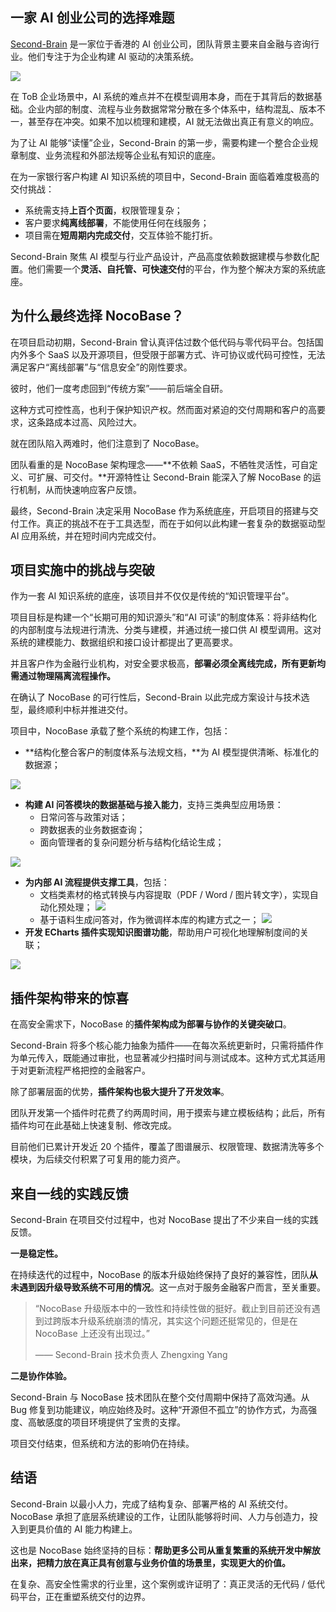 ## 一家 AI 创业公司的选择难题

[Second-Brain](http://www.dbl-brain.com/) 是一家位于香港的 AI 创业公司，团队背景主要来自金融与咨询行业。他们专注于为企业构建 AI 驱动的决策系统。

![](https://nocobase.feishu.cn/space/api/box/stream/download/asynccode/?code=ZmJmOTZiODAzY2EzZWYxNjgwNWFhOWY5NWFmYTBlZTZfUVphTWFWYkhVanBZeGszeWs4c3ZpQWxsaDFublJ6ck5fVG9rZW46SXVIVWJwZ000b1BnOUN4ZzVVRmNKMVFqbnVlXzE3NDc4MDYyNTE6MTc0NzgwOTg1MV9WNA)

在 ToB 企业场景中，AI 系统的难点并不在模型调用本身，而在于其背后的数据基础。企业内部的制度、流程与业务数据常常分散在多个体系中，结构混乱、版本不一，甚至存在冲突。如果不加以梳理和建模，AI 就无法做出真正有意义的响应。

为了让 AI 能够“读懂”企业，Second-Brain 的第一步，需要构建一个整合企业规章制度、业务流程和外部法规等企业私有知识的底座。

在为一家银行客户构建 AI 知识系统的项目中，Second-Brain 面临着难度极高的交付挑战：

* 系统需支持**上百个页面**，权限管理复杂；
* 客户要求**纯离线部署**，不能使用任何在线服务；
* 项目需在**短周期内完成交付**，交互体验不能打折。

Second-Brain 聚焦 AI 模型与行业产品设计，产品高度依赖数据建模与参数化配置。他们需要一个**灵活、自托管、可快速交付**的平台，作为整个解决方案的系统底座。

## 为什么最终选择 NocoBase？

在项目启动初期，Second-Brain 曾认真评估过数个低代码与零代码平台。包括国内外多个 SaaS 以及开源项目，但受限于部署方式、许可协议或代码可控性，无法满足客户“离线部署”与“信息安全”的刚性要求。

彼时，他们一度考虑回到“传统方案”——前后端全自研。

这种方式可控性高，也利于保护知识产权。然而面对紧迫的交付周期和客户的高要求，这条路成本过高、风险过大。

就在团队陷入两难时，他们注意到了 NocoBase。

团队看重的是 NocoBase 架构理念——**不依赖 SaaS，不牺牲灵活性，可自定义、可扩展、可交付。**开源特性让 Second-Brain 能深入了解 NocoBase 的运行机制，从而快速响应客户反馈。

最终，Second-Brain 决定采用 NocoBase 作为系统底座，开启项目的搭建与交付工作。真正的挑战不在于工具选型，而在于如何以此构建一套复杂的数据驱动型 AI 应用系统，并在短时间内完成交付。

## 项目实施中的挑战与突破

作为一套 AI 知识系统的底座，该项目并不仅仅是传统的“知识管理平台”。

项目目标是构建一个“长期可用的知识源头”和“AI 可读”的制度体系：将非结构化的内部制度与法规进行清洗、分类与建模，并通过统一接口供 AI 模型调用。这对系统的建模能力、数据组织和接口设计都提出了更高要求。

并且客户作为金融行业机构，对安全要求极高，**部署必须全离线完成，所有更新均需通过物理隔离流程操作。**

在确认了 NocoBase  的可行性后，Second-Brain 以此完成方案设计与技术选型，最终顺利中标并推进交付。

项目中，NocoBase 承载了整个系统的构建工作，包括：

* **结构化整合客户的制度体系与法规文档，**为 AI 模型提供清晰、标准化的数据源；

![](https://nocobase.feishu.cn/space/api/box/stream/download/asynccode/?code=MmVmZGQ2Yjc0YWRjN2RkZDg4YmVmOWNjODRlZDUyZmFfcUJqRWk4RVJkbkV2NkpDeTVPVVhyUzRkUDdtbFppQ3pfVG9rZW46TXV1b2JRUDRWb3A4ZWl4eVQxVmMxZ3NTbmJiXzE3NDc4MDYyNTE6MTc0NzgwOTg1MV9WNA)

* **构建 AI 问答模块的数据基础与接入能力**，支持三类典型应用场景：
  * 日常问答与政策对话；
  * 跨数据表的业务数据查询；
  * 面向管理者的复杂问题分析与结构化结论生成；

![](https://nocobase.feishu.cn/space/api/box/stream/download/asynccode/?code=OTg4ZGZmNzlkNmQzNDk2NzdlOWExOTBhNTVmYmIxMjJfcTV1eEM4SVoxSjJONnRyaTdKQVhqWDBqdDQ5d0xWQkRfVG9rZW46RFlIcWJJcm1Jbzd0TDB4SFE1Z2NTQmVvblFoXzE3NDc4MDYyNTE6MTc0NzgwOTg1MV9WNA)

* **为内部 AI 流程提供支撑工具**，包括：
  * 文档类素材的格式转换与内容提取（PDF / Word / 图片转文字），实现自动化预处理；
    ![](https://nocobase.feishu.cn/space/api/box/stream/download/asynccode/?code=Y2UyMmUzMjVkNGY4NzJiYTEwZTEwNzI2ZTE5ZjU5OGVfamdFbFpjeWV3U1hIWE1WT3B0bXBEbzJNUUR0aG1wR3lfVG9rZW46RktnS2JCUktHb01HN0d4enl1RmNvTHlubkxiXzE3NDc4MDYyNTE6MTc0NzgwOTg1MV9WNA)
  * 基于语料生成问答对，作为微调样本库的构建方式之一；
    ![](https://nocobase.feishu.cn/space/api/box/stream/download/asynccode/?code=ZjRmY2I2NzBmODY0MDhjYjM1YjNlNzBiOTkxYWJkMWFfNFFJMzAzMWNtUTVWcUx1dTlOdmQyUEY5amgwRVd0TFRfVG9rZW46VTNxNmJpeUUwb253NmR4M2FaTGNMQlVZbm5oXzE3NDc4MDYyNTI6MTc0NzgwOTg1Ml9WNA)
* **开发 ECharts 插件实现知识图谱功能**，帮助用户可视化地理解制度间的关联；

![](https://nocobase.feishu.cn/space/api/box/stream/download/asynccode/?code=NjkxNzNkMGVjZWUzOGRhOTNkMTI4YTJlOWZkMTFhZGNfYXJaYzJ5N3M1ZEZxT3dYaXh2cXdMYktTMjVVRUh2aTNfVG9rZW46VlJZQmJkUWJkbzU5Qld4Z0EzeWM2M2p5bmZkXzE3NDc4MDYyNTI6MTc0NzgwOTg1Ml9WNA)

## 插件架构带来的惊喜

在高安全需求下，NocoBase 的**插件架构成为部署与协作的关键突破口**。

Second-Brain 将多个核心能力抽象为插件——在每次系统更新时，只需将插件作为单元传入，既能通过审批，也显著减少扫描时间与测试成本。这种方式尤其适用于对更新流程严格把控的金融客户。

除了部署层面的优势，**插件架构也极大提升了开发效率**。

团队开发第一个插件时花费了约两周时间，用于摸索与建立模板结构；此后，所有插件均可在此基础上快速复制、修改完成。

目前他们已累计开发近 20 个插件，覆盖了图谱展示、权限管理、数据清洗等多个模块，为后续交付积累了可复用的能力资产。

## 来自一线的实践反馈

Second-Brain 在项目交付过程中，也对 NocoBase 提出了不少来自一线的实践反馈。

**一是稳定性。**

在持续迭代的过程中，NocoBase 的版本升级始终保持了良好的兼容性，团队**从未遇到因升级导致系统不可用的情况**。这一点对于服务金融客户而言，至关重要。

> “NocoBase 升级版本中的一致性和持续性做的挺好。截止到目前还没有遇到过跨版本升级系统崩溃的情况，其实这个问题还挺常见的，但是在 NocoBase 上还没有出现过。”
>
> —— Second-Brain 技术负责人 Zhengxing Yang

**二是协作体验。**

Second-Brain 与 NocoBase 技术团队在整个交付周期中保持了高效沟通。从 Bug 修复到功能建议，响应始终及时。这种“开源但不孤立”的协作方式，为高强度、高敏感度的项目环境提供了宝贵的支撑。

项目交付结束，但系统和方法的影响仍在持续。

## 结语

Second-Brain 以最小人力，完成了结构复杂、部署严格的 AI 系统交付。NocoBase 承担了底层系统建设的工作，让团队能够将时间、人力与创造力，投入到更具价值的 AI 能力构建上。

这也是 NocoBase 始终坚持的目标：**帮助更多公司从重复繁重的系统开发中解放出来，把精力放在真正具有创意与业务价值的场景里，实现更大的价值。**

在复杂、高安全性需求的行业里，这个案例或许证明了：真正灵活的无代码 / 低代码平台，正在重塑系统交付的边界。
